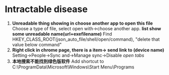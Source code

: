 # Intractable disease
1. **Unreadable thing showing in choose another app to open this file**  
  Choose a type of file, select open with->choose another app. **list show some unreadable name(url+exefilename)**
  Find HKEY_CLASS_ROOT(json_auto_file/shell/open/command), "delete that value below command"
2. **Right click in chrome page, there is a item-> send link to (device name)**  
  Setting->People->Sync and->Manage sync->Disable *open tabs*
3. **本地搜索不能找到绿色版软件**
  Add shortcut to C:\ProgramData\Microsoft\Windows\Start Menu\Programs
